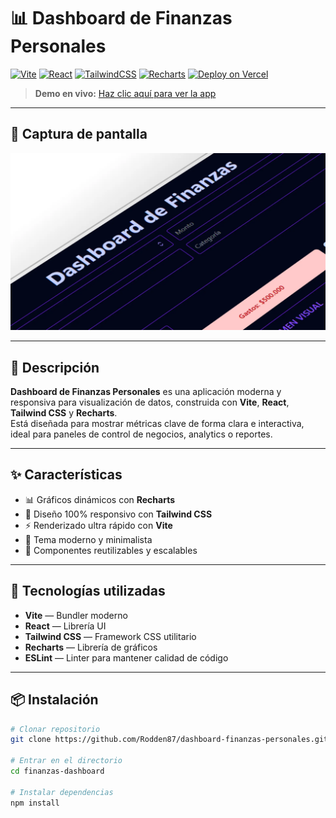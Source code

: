 # 📊 Dashboard de Finanzas Personales

[![Vite](https://img.shields.io/badge/Vite-646CFF?logo=vite&logoColor=white&style=flat)](https://vitejs.dev/)
[![React](https://img.shields.io/badge/React-20232A?logo=react&logoColor=61DAFB&style=flat)](https://react.dev/)
[![TailwindCSS](https://img.shields.io/badge/Tailwind_CSS-38B2AC?logo=tailwind-css&logoColor=white&style=flat)](https://tailwindcss.com/)
[![Recharts](https://img.shields.io/badge/Recharts-FF6384?logo=recharts&logoColor=white&style=flat)](https://recharts.org/)
[![Deploy on Vercel](https://img.shields.io/badge/Deploy-Vercel-black?logo=vercel&style=flat)](https://vercel.com/)

> **Demo en vivo:** [Haz clic aquí para ver la app](https://dashboard-finanzas-personales.vercel.app/)

---

## 📸 Captura de pantalla

![App Screenshot](./public/preview.webp)

---

## 📝 Descripción

**Dashboard de Finanzas Personales** es una aplicación moderna y responsiva para visualización de datos, construida con **Vite**, **React**, **Tailwind CSS** y **Recharts**.  
Está diseñada para mostrar métricas clave de forma clara e interactiva, ideal para paneles de control de negocios, analytics o reportes.

---

## ✨ Características
- 📊 Gráficos dinámicos con **Recharts**
- 📱 Diseño 100% responsivo con **Tailwind CSS**
- ⚡ Renderizado ultra rápido con **Vite**
- 🎨 Tema moderno y minimalista
- 🔄 Componentes reutilizables y escalables

---

## 🚀 Tecnologías utilizadas
- **Vite** — Bundler moderno
- **React** — Librería UI
- **Tailwind CSS** — Framework CSS utilitario
- **Recharts** — Librería de gráficos
- **ESLint** — Linter para mantener calidad de código

---

## 📦 Instalación

```bash
# Clonar repositorio
git clone https://github.com/Rodden87/dashboard-finanzas-personales.git

# Entrar en el directorio
cd finanzas-dashboard

# Instalar dependencias
npm install
